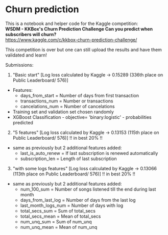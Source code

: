 # Churn prediction

This is a notebook and helper code for the Kaggle competition: 
<br>
**WSDM - KKBox's Churn Prediction Challenge
Can you predict when subscribers will churn?**
<br>
https://www.kaggle.com/c/kkbox-churn-prediction-challenge/

This competition is over but one can still upload the results and have them validated and learn!


Submissions:
1. "Basic start" [Log loss calculated by Kaggle -> 0.15289 (336th place on Public Leaderboard/ 576)]
  - Features:
      * days_from_start = Number of days from first transaction
      * transactions_num = Number or transactions
      * cancelations_num = Number of cancelations
  - Training set and validation set chosen randomly 
  - XGBoost Classification - objective= 'binary:logistic' - probabilities predicted


2. "5 features" [Log loss calculated by Kaggle -> 0.13153 (115th place on Public Leaderboard/ 576)] 
  !! in best 20% !!
  - same as previously but 2 additional features added:
	* last_is_auto_renew = If last subscription is renewed automatically
	* subscription_len = Length of last subscription
	
3. "with some logs features" [Log loss calculated by Kaggle -> 0.13066 (113th place on Public Leaderboard/ 576)] 
  !! in best 20% !!
  - same as previously but 2 additional features added:
	* num_100_sum = Number of songs listened till the end during last month
	* days_from_last_log = Number of days from the last log
    * last_month_logs_num = Number of days with log
    * total_secs_sum = Sum of total_secs
    * total_secs_mean = Mean of total_secs
    * num_unq_sum = Sum of num_unq
    * num_unq_mean = Mean of num_unq
